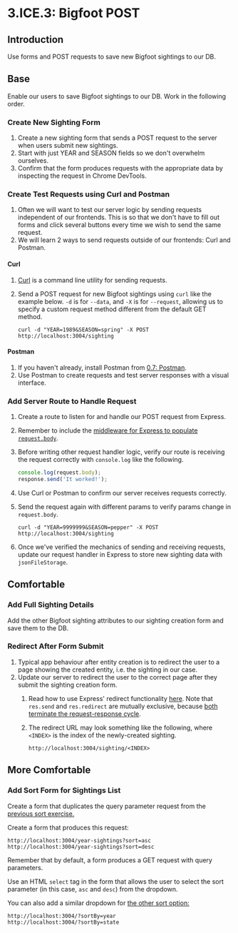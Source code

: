 # 3.ICE.3: Bigfoot POST

## Introduction

Use forms and POST requests to save new Bigfoot sightings to our DB.

## Base

Enable our users to save Bigfoot sightings to our DB. Work in the following order.

### Create New Sighting Form

1. Create a new sighting form that sends a POST request to the server when users submit new sightings.
2. Start with just YEAR and SEASON fields so we don't overwhelm ourselves.
3. Confirm that the form produces requests with the appropriate data by inspecting the request in Chrome DevTools.

### Create Test Requests using Curl and Postman

1. Often we will want to test our server logic by sending requests independent of our frontends. This is so that we don't have to fill out forms and click several buttons every time we wish to send the same request.
2. We will learn 2 ways to send requests outside of our frontends: Curl and Postman.

#### Curl

1. [Curl](https://curl.se/) is a command line utility for sending requests.
2. Send a POST request for new Bigfoot sightings using `curl` like the example below. `-d` is for `--data`, and `-X` is for `--request`, allowing us to specify a custom request method different from the default GET method.

   ```text
   curl -d "YEAR=1989&SEASON=spring" -X POST http://localhost:3004/sighting
   ```

#### Postman

1. If you haven't already, install Postman from [0.7: Postman](../../0-language-and-tooling/0.7-postman.md).
2. Use Postman to create requests and test server responses with a visual interface.

### Add Server Route to Handle Request

1. Create a route to listen for and handle our POST request from Express.
2. Remember to include the [middleware for Express to populate `request.body`](../3.1-express-js/3.1.3-handling-post-requests.md#receive-post-requests-in-express).
3. Before writing other request handler logic, verify our route is receiving the request correctly with `console.log` like the following.

   ```javascript
   console.log(request.body);
   response.send('It worked!');
   ```

4. Use Curl or Postman to confirm our server receives requests correctly.
5. Send the request again with different params to verify params change in `request.body`.

   ```text
   curl -d "YEAR=9999999&SEASON=pepper" -X POST http://localhost:3004/sighting
   ```

6. Once we've verified the mechanics of sending and receiving requests, update our request handler in Express to store new sighting data with `jsonFileStorage`.

## Comfortable

### Add Full Sighting Details

Add the other Bigfoot sighting attributes to our sighting creation form and save them to the DB.

### Redirect After Form Submit

1. Typical app behaviour after entity creation is to redirect the user to a page showing the created entity, i.e. the sighting in our case. 
2. Update our server to redirect the user to the correct page after they submit the sighting creation form.
   1. Read how to use Express' redirect functionality [here](https://expressjs.com/en/api.html#res.redirect). Note that `res.send` and `res.redirect` are mutually exclusive, because [both terminate the request-response cycle](https://stackoverflow.com/questions/48813930/res-send-after-res-redirect-in-nodejs).
   2. The redirect URL may look something like the following, where `<INDEX>` is the index of the newly-created sighting.

      ```markup
      http://localhost:3004/sighting/<INDEX>
      ```

## More Comfortable

### Add Sort Form for Sightings List

Create a form that duplicates the query parameter request from the [previous sort exercise.](3.ice.1-bigfoot.md#sort-by)

Create a form that produces this request:

```text
http://localhost:3004/year-sightings?sort=asc
http://localhost:3004/year-sightings?sort=desc
```

Remember that by default, a form produces a GET request with query parameters.

Use an HTML `select` tag in the form that allows the user to select the sort parameter \(in this case, `asc` and `desc`\) from the dropdown.

You can also add a similar dropdown for [the other sort option:](3.ice.2-bigfoot-ejs.md#sort-by)

```markup
http://localhost:3004/?sortBy=year
http://localhost:3004/?sortBy=state
```

